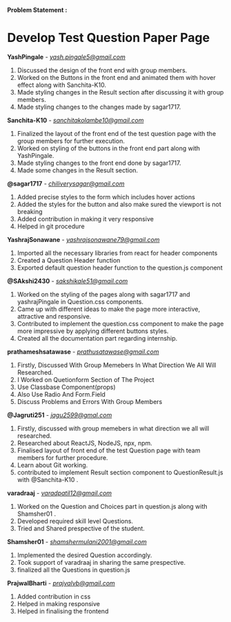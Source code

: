 **Problem Statement :**
# Develop Test Question Paper Page

**YashPingale** - *yash.pingale5@gmail.com*
  1. Discussed the design of the front end with group members.
  2. Worked on the Buttons in the front end and animated them with hover effect along with Sanchita-K10.
  3. Made styling changes in the Result section after discussing it with group members. 
  4. Made styling changes to the changes made by sagar1717.
 
**Sanchita-K10** - *sanchitakolambe10@gmail.com*  
  1. Finalized the layout of the front end of the test question page with the group members for further execution.
  2. Worked on styling of the  buttons in the front end part along with YashPingale.
  3. Made styling changes to the front end done by sagar1717.
  4. Made some changes in the Result section.

**@sagar1717** - *chiliverysagar@gmail.com*
  1. Added precise styles to the form which includes hover actions
  2. Added the styles for the button and also make sured the viewport is not breaking
  3. Added contribution in making it very responsive
  4. Helped in git procedure 

**YashrajSonawane** - *yashrajsonawane79@gmail.com*
  1. Imported all the necessary libraries from react for header components
  2. Created a Question Header function
  3. Exported default question header function to the question.js component
  
 **@SAkshi2430** - *sakshikale51@gmail.com*
  1.  Worked on the styling of the pages along with sagar1717 and yashrajPingale in Question.css components.
  2.  Came up with different ideas to make the page more interactive, attractive and responsive.
  3.  Contributed to implement the question.css component to make the page more impressive by applying different buttons styles.
  4.  Created all the documentation part regarding internship.
  
  
**prathameshsatawase** - *prathusatawase@gmail.com*
1. Firstly, Discussed With Group Memebers In What Direction We All Will Researched.
2. I Worked on Quetionform Section of The Project
3. Use Classbase Component(props)
4. Also Use Radio And Form.Field
5. Discuss Problems and Errors With Group Members

**@Jagruti251** - *jagu2599@gmal.com*
 1. Firstly, discussed with group memebers in what direction we all will researched.
 2. Researched about ReactJS, NodeJS, npx, npm.
 3. Finalised layout of front end of the test Question page with team members for further procedure.
 4. Learn about Git working.
 5. contributed to implement Result section component to QuestionResult.js with @Sanchita-K10 .

**varadraaj** - *varadpatil12@gmail.com*
1. Worked on the Question and Choices part in question.js along with Shamsher01 .
2. Developed required skill level Questions.
3. Tried and Shared prespective of the student.

**Shamsher01** - *shamshermulani2001@gmail.com*
1. Implemented the desired Question accordingly.
2. Took support of varadraaj in sharing the same prespective.
3. finalized all the Questions in question.js

**PrajwalBharti** - *prajvalvb@gmail.com*
1. Added contribution in css 
2. Helped in making responsive
3. Helped in finalising the frontend
